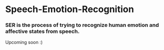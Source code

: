 # Speech-Emotion-Recognition

### SER is the process of trying to recognize human emotion and affective states from speech.

Upcoming soon :)




